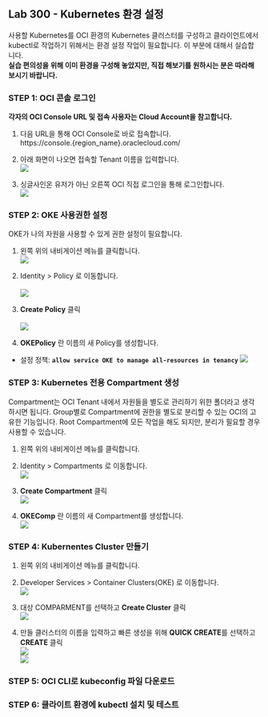 ﻿
## Lab 300 - Kubernetes 환경 설정
사용할 Kubernetes를 OCI 환경의 Kubernetes 클러스터를 구성하고 클라이언트에서 kubectl로 작업하기 위해서는 환경 설정 작업이 필요합니다. 이 부분에 대해서 실습합니다.<br>
**실습 편의성을 위해 이미 환경을 구성해 놓았지만, 직접 해보기를 원하시는 분은 따라해 보시기 바랍니다.**


### **STEP 1**: OCI 콘솔 로그인

**각자의 OCI Console URL 및 접속 사용자는 Cloud Account을 참고합니다.**

1. 다음 URL을 통해 OCI Console로 바로 접속합니다.<br>
  https://console.{region_name}.oraclecloud.com/

2. 아래 화면이 나오면 접속할 Tenant 이름을 입력합니다.<br>
  ![](images/300_oci_console_1.png)

3. 싱글사인온 유저가 아닌 오른쪽 OCI 직접 로그인을 통해 로그인합니다.<br>
  ![](images/300_oci_console_2.png)  


### **STEP 2**: OKE 사용권한 설정
OKE가 나의 자원을 사용할 수 있게 권한 설정이 필요합니다.

1. 왼쪽 위의 내비게이션 메뉴를 클릭합니다.<br>
  ![](images/300_oke_policy_1.png)  

2. Identity > Policy 로 이동합니다.<br>  
  ![](images/300_oke_policy_2.png)  

3. **Create Policy** 클릭<br>  
  ![](images/300_oke_policy_3.png)  

4. **OKEPolicy** 란 이름의 새 Policy를 생성합니다.<br> 
  - 설정 정책: **`allow service OKE to manage all-resources in tenancy`**
  ![](images/300_oke_policy_4.png)        


### **STEP 3**: Kubernetes 전용 Compartment 생성
Compartment는 OCI Tenant 내에서 자원들을 별도로 관리하기 위한 폴더라고 생각하시면 됩니다. Group별로 Compartment에 권한을 별도로 분리할 수 있는 OCI의 고유한 기능입니다. Root Compartment에 모든 작업을 해도 되지만, 분리가 필요할 경우 사용할 수 있습니다.

1. 왼쪽 위의 내비게이션 메뉴를 클릭합니다.<br>

2. Identity > Compartments 로 이동합니다.<br>
  ![](images/300_oke_compartment_1.png)  

3. **Create Compartment** 클릭<br>
  ![](images/300_oke_compartment_2.png)  

4. **OKEComp** 란 이름의 새 Compartment를 생성합니다.<br> 
  ![](images/300_oke_compartment_3.png)  


### **STEP 4**: Kubernentes Cluster 만들기
1. 왼쪽 위의 내비게이션 메뉴를 클릭합니다.<br>

2. Developer Services > Container Clusters(OKE) 로 이동합니다.<br>
  ![](images/300_oke_create_cluster_1.png)  

3. 대상 COMPARMENT를 선택하고 **Create Cluster** 클릭<br>
  ![](images/300_oke_create_cluster_2.png)  

4. 만들 클러스터의 이름을 입력하고 빠른 생성을 위해 **QUICK CREATE**를 선택하고 **CREATE** 클릭<br> 
  ![](images/300_oke_create_cluster_3.png)  
  ![](images/300_oke_create_cluster_4.png)    


### **STEP 5**: OCI CLI로 kubeconfig 파일 다운로드

### **STEP 6**: 클라이트 환경에 kubectl 설치 및 테스트
